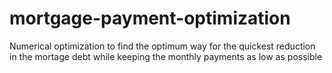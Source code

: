 # mortgage-payment-optimization
Numerical optimization to find the optimum way for the quickest reduction in the mortage debt while keeping the monthly payments as low as possible
